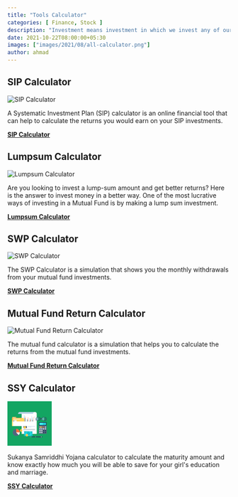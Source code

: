 ```yaml
---
title: "Tools Calculator"
categories: [ Finance, Stock ]
description: "Investment means investment in which we invest any of our things for some time. In which we expect more profit from it in the coming time, it is called investment."
date: 2021-10-22T08:00:00+05:30
images: ["images/2021/08/all-calculator.png"]
author: ahmad
---
```



## SIP Calculator

![SIP Calculator](images/2021/08/sip-calculator.png)

A Systematic Investment Plan (SIP) calculator is an online financial tool that can help to calculate the returns you would earn on your SIP investments.

**[SIP Calculator](/tools/sip-calculator/)** 


## Lumpsum Calculator

![Lumpsum Calculator](images/2021/08/lumpsum-calculator-1.png)

Are you looking to invest a lump-sum amount and get better returns? Here is the answer to invest money in a better way. One of the most lucrative ways of investing in a Mutual Fund is by making a lump sum investment. 

**[Lumpsum Calculator](/tools/lumpsum-calculator/)** 



## SWP Calculator

![SWP Calculator](images/2021/08/swp-calculator.png)

The SWP Calculator is a simulation that shows you the monthly withdrawals from your mutual fund investments. 

**[SWP Calculator](/tools/swp-calculator/)** 


## Mutual Fund Return Calculator

![Mutual Fund Return Calculator](images/2021/08/mutual-fund-returns-calculator.png)

The mutual fund calculator is a simulation that helps you to calculate the returns from the mutual fund investments. 

**[Mutual Fund Return Calculator](/tools/mutual-fund-returns-calculator/)** 


## SSY Calculator

![SSY Calculator](images/2021/10/ssy-calculator.png)

Sukanya Samriddhi Yojana calculator to calculate the maturity amount and know exactly how much you will be able to save for your girl's education and marriage.

**[SSY Calculator](/tools/ssy-calculator/)** 


<!--  
## PPF Calculator

![PPF Calculator](images/2021/10/ppf-calculator.png)

PPF calculator: Public Provident Fund (PPF) is one of the government-backed small saving schemes that aim to provide assured return at the time of maturity.

**[PPF Calculator](/tools/ppf-calculator/)** 

 -->

<!-- 
## EPF Calculator

![EPF Calculator](images/2021/10/epf-calculator.png)

Firstly, enter your age on Scripbox's EPF Calculator. Next, enter your desired age of retirement, basic salary and expected annual increase in salary. 
**[EPF Calculator](/tools/epf-calculator/)** 

  -->

<!-- 
## FD Calculator

![FD Calculator](images/2021/10/fd-calculator.png)

A fixed deposit calculator provides precise details of the FD interest rates one can get each month and calculates the maturity amount.

**[FD Calculator](/tools/fd-calculator/)** 
-->

<!--  
## NPS Calculator

![NPS Calculator](images/2021/10/nps-calculator.png)

National Pension Scheme (NPS) Calculator helps you to know the monthly pension and lump sum amount that you may get when you retire at the age of 60.

**[NPS Calculator](/tools/nps-calculator/)** 

 -->

<!-- 

## HRA Calculator

![HRA Calculator](images/2021/10/hra-calculator.png)

HRA Calculator is an online tool to help the individuals calculate their House Rent Allowance (HRA).Understand HRA & know how HRA exemption rules helps rented employee in saving income tax. Know the complete process of HRA calculation here.

**[HRA Calculator](/tools/hra-calculator/)** 
 -->

<!-- 

## RD Calculator

![RD Calculator](images/2021/10/rd-calculator.png)

RD Calculator is very easy to use. All one has to do is insert values of the monthly deposit, the RD rate, and the number of years of investing.

**[RD Calculator](/tools/rd-calculator/)** 

 -->

<!--  

## Retirement Calculator

![Retirement Calculator](images/2021/10/retirement-calculator.png)

A retirement calculator is a simple tool that helps you find the amount of money you will require after you retire.The retirement calculator takes into account your personal details such as current monthly expenses, your current age, the age at which you wish to retire and expected life span.

**[Retirement Calculator](/tools/retirement-calculator/)** 
  -->

<!--  

## EMI Calculator

![EMI Calculator](images/2021/10/emi-calculator.png)

EMI stands for Equated Monthly Instalment for the loan you avail from your bank. The EMI consists of the principal portion of the loan amount and the interest.

**[EMI Calculator](/tools/emi-calculator/)** 
 -->

<!--  

## Car Loan EMI Calculator


![Car Loan EMI Calculator](images/2021/10/car-loan-emi-calculator.png)

It is very easy to calculate the EMI for your car loan. You will get EMI as soon as you enter the required loan amount and the interest rate.Avail best interest rates on your Car Loan EMI. Drive the car of your dreams by purchasing it with our help.

**[Car Loan EMI Calculator](/tools/car-loan-emi-calculator/)** 

  -->

<!--  
## Home Loan EMI Calculator


![Home Loan EMI Calculator](images/2021/10/home-loan-emi-calculator.png)

Quick calculation of your Home Loan EMI.The home loan EMI calculator can help you know the exact EMI amount you would pay every month to help you plan your cash flow. 

**[Home Loan EMI Calculator](/tools/home-loan-emi-calculator/)**

 -->